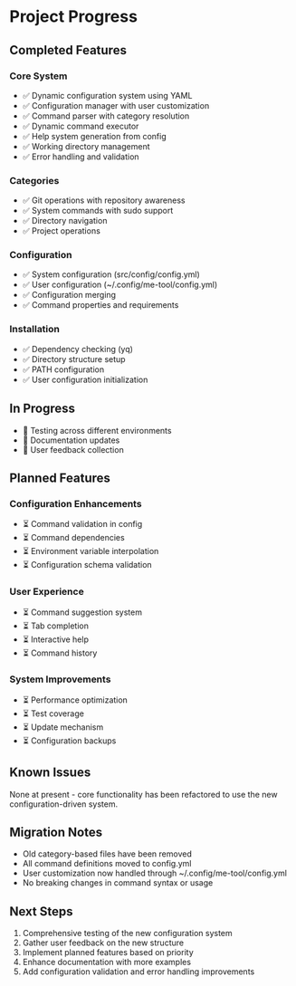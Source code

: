 # Project Progress

## Completed Features

### Core System
- ✅ Dynamic configuration system using YAML
- ✅ Configuration manager with user customization
- ✅ Command parser with category resolution
- ✅ Dynamic command executor
- ✅ Help system generation from config
- ✅ Working directory management
- ✅ Error handling and validation

### Categories
- ✅ Git operations with repository awareness
- ✅ System commands with sudo support
- ✅ Directory navigation
- ✅ Project operations

### Configuration
- ✅ System configuration (src/config/config.yml)
- ✅ User configuration (~/.config/me-tool/config.yml)
- ✅ Configuration merging
- ✅ Command properties and requirements

### Installation
- ✅ Dependency checking (yq)
- ✅ Directory structure setup
- ✅ PATH configuration
- ✅ User configuration initialization

## In Progress
- 🔄 Testing across different environments
- 🔄 Documentation updates
- 🔄 User feedback collection

## Planned Features

### Configuration Enhancements
- ⏳ Command validation in config
- ⏳ Command dependencies
- ⏳ Environment variable interpolation
- ⏳ Configuration schema validation

### User Experience
- ⏳ Command suggestion system
- ⏳ Tab completion
- ⏳ Interactive help
- ⏳ Command history

### System Improvements
- ⏳ Performance optimization
- ⏳ Test coverage
- ⏳ Update mechanism
- ⏳ Configuration backups

## Known Issues
None at present - core functionality has been refactored to use the new configuration-driven system.

## Migration Notes
- Old category-based files have been removed
- All command definitions moved to config.yml
- User customization now handled through ~/.config/me-tool/config.yml
- No breaking changes in command syntax or usage

## Next Steps
1. Comprehensive testing of the new configuration system
2. Gather user feedback on the new structure
3. Implement planned features based on priority
4. Enhance documentation with more examples
5. Add configuration validation and error handling improvements
